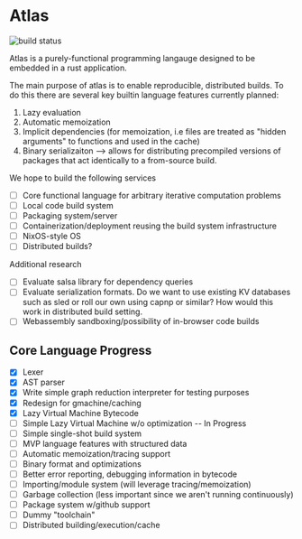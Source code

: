 # Atlas

![build status](https://github.com/pfrommerd/atlas/actions/workflows/rust.yml/badge.svg)

Atlas is a purely-functional programming langauge designed to be embedded in a rust application.

The main purpose of atlas is to enable reproducible, distributed builds. To do this there are several key builtin language features currently planned:
  1) Lazy evaluation
  2) Automatic memoization
  3) Implicit dependencies (for memoization, i.e files are treated as "hidden arguments" to functions and used in the cache)
  4) Binary serializaiton 
      --> allows for distributing precompiled versions of packages that act identically to a from-source build.

We hope to build the following services
 - [ ] Core functional language for arbitrary iterative computation problems
 - [ ] Local code build system
 - [ ] Packaging system/server
 - [ ] Containerization/deployment reusing the build system infrastructure
 - [ ] NixOS-style OS
 - [ ] Distributed builds?

Additional research
 - [ ] Evaluate salsa library for dependency queries
 - [ ] Evaluate serialization formats. Do we want to use existing KV databases such as sled or roll our own using capnp or similar? How would this work in distributed build setting.
 - [ ] Webassembly sandboxing/possibility of in-browser code builds

## Core Language Progress
- [x] Lexer
- [x] AST parser
- [x] Write simple graph reduction interpreter for testing purposes
- [x] Redesign for gmachine/caching
- [x] Lazy Virtual Machine Bytecode
- [ ] Simple Lazy Virtual Machine w/o optimization -- In Progress
- [ ] Simple single-shot build system
- [ ] MVP language features with structured data
- [ ] Automatic memoization/tracing support
- [ ] Binary format and optimizations
- [ ] Better error reporting, debugging information in bytecode
- [ ] Importing/module system (will leverage tracing/memoization)
- [ ] Garbage collection (less important since we aren't running continuously)
- [ ] Package system w/github support
- [ ] Dummy "toolchain"
- [ ] Distributed building/execution/cache

